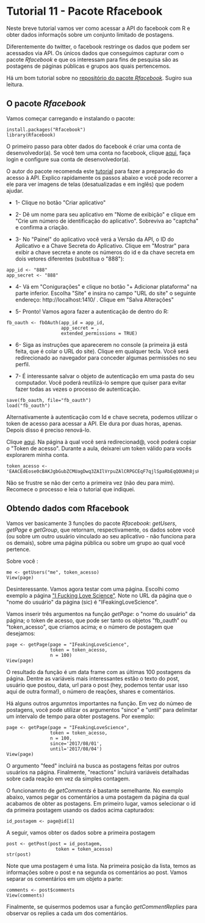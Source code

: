 # Tutorial 11 - Pacote Rfacebook

Neste breve tutorial vamos ver como acessar a API do facebook com R e obter dados informaçõs sobre um conjunto limitado de postagens.

Diferentemente do twitter, o facebook restringe os dados que podem ser acessados via API. Os únicos dados que conseguimos capturar com o pacote _Rfacebook_ e que os interessam para fins de pesquisa são as postagens de páginas públicas e grupos aos quais pertencemos.

Há um bom tutorial sobre no [repositório do pacote _Rfacebook_](https://github.com/pablobarbera/Rfacebook). Sugiro sua leitura.

## O pacote _Rfacebook_

Vamos começar carregando e instalando o pacote:

```{r}
install.packages("Rfacebook")
library(Rfacebook)
```

O primeiro passo para obter dados do facebook é criar uma conta de desenvolvedor(a). Se você tem uma conta no facebook, clique [aqui](https://developers.facebook.com/), faça login e configure sua conta de desenvolvedor(a). 

O autor do pacote recomenda este [tutorial](http://thinktostart.com/analyzing-facebook-with-r/) para fazer a preparação do acesso à API. Explico rapidamente os passos abaixo e você pode recorrer a ele para ver imagens de telas (desatualizadas e em inglês) que podem ajudar.

* 1- Clique no botão "Criar aplicativo"

* 2- Dê um nome para seu aplicativo em "Nome de exibição" e clique em "Crie um número de identificação do aplicativo". Sobreviva ao "captcha" e confirma a criação.

* 3- No "Painel" do aplicativo você verá a Versão da API, o ID do Aplicativo e a Chave Secreta do Aplicativo. Clique em "Mostrar" para exibir a chave secreta e anote os números do id e da chave secreta em dois vetores diferentes (substitua o "888"): 

```{r}
app_id <- "888"
app_secret <- "888"
```

* 4- Vá em "Conigurações" e clique no botão "+ Adicionar plataforma" na parte inferior. Escolha "Site" e insira no campo "URL do site" o seguinte endereço: http://localhost:1410/ . Clique em "Salva Alterações"

* 5- Pronto! Vamos agora fazer a autenticação de dentro do R:

```{r}
fb_oauth <- fbOAuth(app_id = app_id, 
                    app_secret = ,
                    extended_permissions = TRUE)
```

* 6- Siga as instruções que aparecerem no console (a primeira já está feita, que é colar o URL do site). Clique em qualquer tecla. Você será redirecionado ao navegador para conceder algumas permissões no seu perfil. 

* 7- É interessante salvar o objeto de autenticação em uma pasta do seu computador. Você poderá reutilizá-lo sempre que quiser para evitar fazer todas as vezes o processo de autenticação.

```{r}
save(fb_oauth, file="fb_oauth")
load("fb_oauth")
```

Alternativamente à autenticação com Id e chave secreta, podemos utilizar o token de acesso para acessar a API. Ele dura por duas horas, apenas. Depois disso é preciso renová-lo.

Clique [aqui](https://developers.facebook.com/tools/explorer). Na página à qual você será redirecionad@, você poderá copiar o "Token de acesso". Durante a aula, deixarei um token válido para vocês explorarem minha conta.

```{r}
token_acesso <- 'EAACEdEose0cBAKJgbGubZCMUagDwq3ZAIlVrpuZAlCRPGCEqF7qjlSpaRbEqQOUHh8jsHyNTQxU3aj4ZCNw5r3xyrV2Jd2Qv5wvScOkLCGRBsVWgjvdoOZB7t3VZBEdrsrvDar30CIGUkV1dkNklJoC6MHSuFpBp0nWe4O7LH4q2po0ovKBxiL6sH5ZCd8cyhcZD'
```

Não se frustre se não der certo a primeira vez (não deu para mim). Recomece o processo e leia o tutorial que indiquei.

## Obtendo dados com Rfacebook

Vamos ver basicamente 3 funções do pacote _Rfacebook_: _getUsers_, _getPage_ e _getGroup_, que retornam, respectivamente, os dados sobre você (ou sobre um outro usuário vinculado ao seu aplicativo - não funciona para os demais), sobre uma página pública ou sobre um grupo ao qual você pertence.

Sobre você :

```{r}
me <- getUsers("me", token_acesso)
View(page)
```

Desinteressante. Vamos agora testar com uma página. Escolhi como exemplo a página ["I Fucking Love Science"](https://www.facebook.com/IFeakingLoveScience/). Note no URL da página que o "nome do usuário" da página (sic) é "IFeakingLoveScience".

Vamos inserir três argumentos na função _getPage_: o "nome do usuário" da página; o token de acesso, que pode ser tanto os objetos "fb_oauth" ou "token_acesso", que criamos acima; e o número de postagem que desejamos:

```{r}
page <- getPage(page = "IFeakingLoveScience", 
                token = token_acesso, 
                n = 100)
View(page)
```

O resultado da função é um data frame com as últimas 100 postagens da página. Dentre as variáveis mais interessantes estão o texto do post, usuário que postou, data, url para o post (hey, podemos tentar usar isso aqui de outra forma!), o número de reações, shares e comentários.

Há alguns outros argumntos importantes na função. Em vez do númeo de postagens, você pode utilizar os argumentos "since" e "until" para delimitar um intervalo de tempo para obter postagens. Por exemplo:

```{r}
page <- getPage(page = "IFeakingLoveScience", 
                token = token_acesso,
                n = 100,
                since='2017/08/01',
                until='2017/08/04')
View(page)
```


O argumento "feed" incluirá na busca as postagens feitas por outros usuários na página. Finalmente, "reactions" incluirá variáveis detalhadas sobre cada reação em vez da simples contagem.

O funcionamnto de _getComments_ é bastante semelhante. No exemplo abaixo, vamos pegar os comentários a uma postagem da página da qual acabamos de obter as postagens. Em primeiro lugar, vamos selecionar o id da primeira postagem usando os dados acima capturados:

```{r}
id_postagem <- page@id[1]
```

A seguir, vamos obter os dados sobre a primeira postagem

```{r}
post <- getPost(post = id_postagem,
                  token = token_acesso)
str(post)
```

Note que uma postagem é uma lista. Na primeira posição da lista, temos as informações sobre o post e na segunda os comentários ao post. Vamos separar os comentários em um objeto a parte:

```{r}
comments <- post$comments
View(comments)
```

Finalmente, se quisermos podemos usar a função _getCommentReplies_ para observar os replies a cada um dos comentários.
